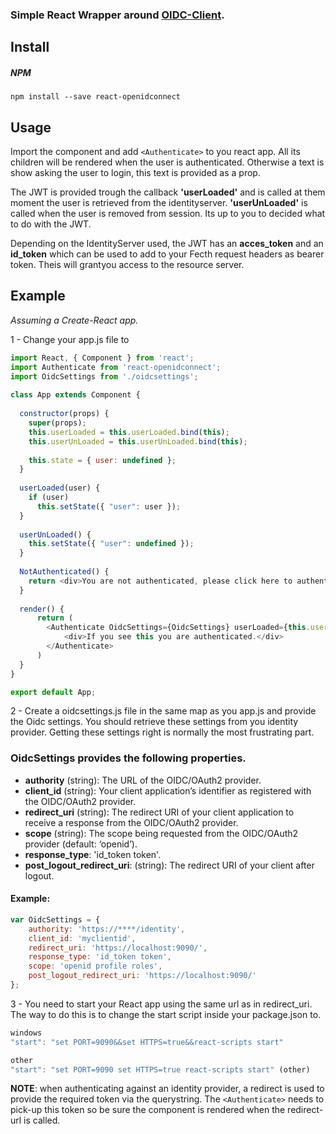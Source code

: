 ### Simple React Wrapper around [OIDC-Client](https://github.com/IdentityModel/oidc-client-js).

## Install

##### NPM

`npm install --save react-openidconnect`

## Usage

Import the component and add ```<Authenticate>``` to you react app. All its children will be rendered when the user is authenticated. Otherwise a text is show asking the user to login, this text is provided as a prop. 

The JWT is provided trough the callback **'userLoaded'** and is called at them moment the user is retrieved from the identityserver. **'userUnLoaded'** is called when the user is removed from session. Its up to you to decided what to do with the JWT.

Depending on the IdentityServer used, the JWT has an **acces_token** and an **id_token** which can be used to add to your Fecth request headers as bearer token. Theis will grantyou access to the resource server.

## Example

_Assuming a Create-React app._

1 - Change your app.js file to

```js
import React, { Component } from 'react';
import Authenticate from 'react-openidconnect';
import OidcSettings from './oidcsettings';
 
class App extends Component {
 
  constructor(props) {
    super(props);
    this.userLoaded = this.userLoaded.bind(this); 
    this.userUnLoaded = this.userUnLoaded.bind(this);
 
    this.state = { user: undefined };
  }  
 
  userLoaded(user) {
    if (user)
      this.setState({ "user": user });
  } 
  
  userUnLoaded() {
    this.setState({ "user": undefined });
  } 
 
  NotAuthenticated() {
    return <div>You are not authenticated, please click here to authenticate.</div>;
  }
 
  render() {
      return (
        <Authenticate OidcSettings={OidcSettings} userLoaded={this.userLoaded} userunLoaded={this.userUnLoaded} renderNotAuthenticated={this.NotAuthenticated}>
            <div>If you see this you are authenticated.</div>
        </Authenticate>
      )
  }
}

export default App;
```

2 - Create a oidcsettings.js file in the same map as you app.js and provide the Oidc settings. You should retrieve these settings from you identity provider. Getting these settings right is normally the most frustrating part.

### OidcSettings provides the following properties.

- **authority** (string): The URL of the OIDC/OAuth2 provider.
- **client_id**	(string): Your client application’s identifier as registered with the OIDC/OAuth2 provider.
- **redirect_uri** (string): The redirect URI of your client application to receive a response from the OIDC/OAuth2 provider.
- **scope**	(string): The scope being requested from the OIDC/OAuth2 provider (default: ‘openid’).
- **response_type**: 'id_token token'.
- **post_logout_redirect_uri**: (string): The redirect URI of your client after logout.  

#### Example:

```js
var OidcSettings = {    
    authority: 'https://****/identity',
    client_id: 'myclientid',
    redirect_uri: 'https://localhost:9090/',    
    response_type: 'id_token token',
    scope: 'openid profile roles',
    post_logout_redirect_uri: 'https://localhost:9090/'      
};
```

3 - You need to start your React app using the same url as in redirect_uri. The way to do this is to change the start script inside your package.json to.

```js
windows
"start": "set PORT=9090&&set HTTPS=true&&react-scripts start" 

other
"start": "set PORT=9090 set HTTPS=true react-scripts start" (other)
```

**NOTE**: when authenticating against an identity provider, a redirect is used to provide the required token via the querystring. The ```<Authenticate>``` needs to pick-up this token so be sure the component is rendered when the redirect-url is called.
